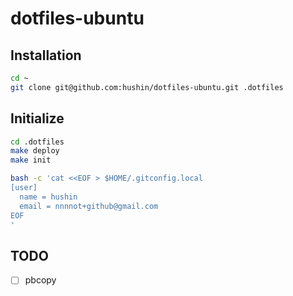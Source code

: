 # dotfiles-ubuntu

## Installation

```sh
cd ~
git clone git@github.com:hushin/dotfiles-ubuntu.git .dotfiles
```

## Initialize

```sh
cd .dotfiles
make deploy
make init
```


```sh
bash -c 'cat <<EOF > $HOME/.gitconfig.local
[user]
  name = hushin
  email = nnnnot+github@gmail.com
EOF
'
```

## TODO

* [ ] pbcopy